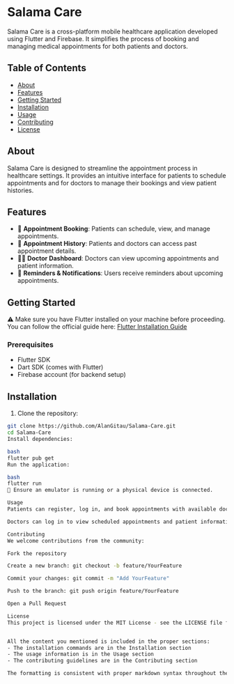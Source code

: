 # Salama Care

Salama Care is a cross-platform mobile healthcare application developed using Flutter and Firebase. It simplifies the process of booking and managing medical appointments for both patients and doctors.

## Table of Contents
- [About](#about)
- [Features](#features)
- [Getting Started](#getting-started)
- [Installation](#installation)
- [Usage](#usage)
- [Contributing](#contributing)
- [License](#license)

## About
Salama Care is designed to streamline the appointment process in healthcare settings. It provides an intuitive interface for patients to schedule appointments and for doctors to manage their bookings and view patient histories.

## Features
- 📅 **Appointment Booking**: Patients can schedule, view, and manage appointments.
- 📖 **Appointment History**: Patients and doctors can access past appointment details.
- 👨‍⚕️ **Doctor Dashboard**: Doctors can view upcoming appointments and patient information.
- 🔔 **Reminders & Notifications**: Users receive reminders about upcoming appointments.

## Getting Started
⚠️ Make sure you have Flutter installed on your machine before proceeding. You can follow the official guide here: [Flutter Installation Guide](https://flutter.dev/docs/get-started/install)

### Prerequisites
- Flutter SDK
- Dart SDK (comes with Flutter)
- Firebase account (for backend setup)

## Installation
1. Clone the repository:
```bash
git clone https://github.com/AlanGitau/Salama-Care.git
cd Salama-Care
Install dependencies:

bash
flutter pub get
Run the application:

bash
flutter run
📱 Ensure an emulator is running or a physical device is connected.

Usage
Patients can register, log in, and book appointments with available doctors.

Doctors can log in to view scheduled appointments and patient information.

Contributing
We welcome contributions from the community:

Fork the repository

Create a new branch: git checkout -b feature/YourFeature

Commit your changes: git commit -m "Add YourFeature"

Push to the branch: git push origin feature/YourFeature

Open a Pull Request

License
This project is licensed under the MIT License - see the LICENSE file for details.


All the content you mentioned is included in the proper sections:
- The installation commands are in the Installation section
- The usage information is in the Usage section
- The contributing guidelines are in the Contributing section

The formatting is consistent with proper markdown syntax throughout the document.
